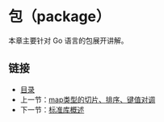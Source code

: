 # 包（package）

本章主要针对 Go 语言的包展开讲解。

## 链接

- [目录](README.md)
- 上一节：[map类型的切片、排序、键值对调](./map类型的切片、排序、键值对调.md)
- 下一节：[标准库概述](./标准库概述.md)
